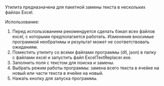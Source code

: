 Утилита предназначена для пакетной замены текста в нескольких файлах Excel.

Использование:
1. Перед использованием рекомендуется сделать бэкап всех файлов excel, с которыми предполагается работать. Изменения вносимые программой необратимы и результат может не соответствовать ожиданиям.
2. Поместить утилиту со всеми файлами программы (dll, json) в папку с файлами excel и запустить файл ExcelTextReplacer.exe.
3. Заполнить поля с текстом для поиска и замены.
4. Выбрать режим работы программы: замена всего текста в ячейке на новый или части текста в ячейке на новый.
5. Нажать кнопку для запуска программы.